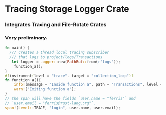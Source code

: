 # Tracing Storage Logger Crate
### Integrates Tracing and File-Rotate Crates
### Very preliminary.
```rust
fn main() {
  /// creates a thread local tracing subscriber
  /// that logs to project/logs/Transactions
   let logger = Logger::new(PathBuf::from(r"logs"));
    function_a();
}
#[instrument(level = "trace", target = "collection_loop")]
fn function_a(){
    info!(message = "Inside function a", path = "Transactions", level = "error");
    warn!("Exiting function a");
}
// the span will have the fields `user.name = "ferris"` and
// `user.email = "ferris@rust-lang.org"`.
span!(Level::TRACE, "login", user.name, user.email);
```
